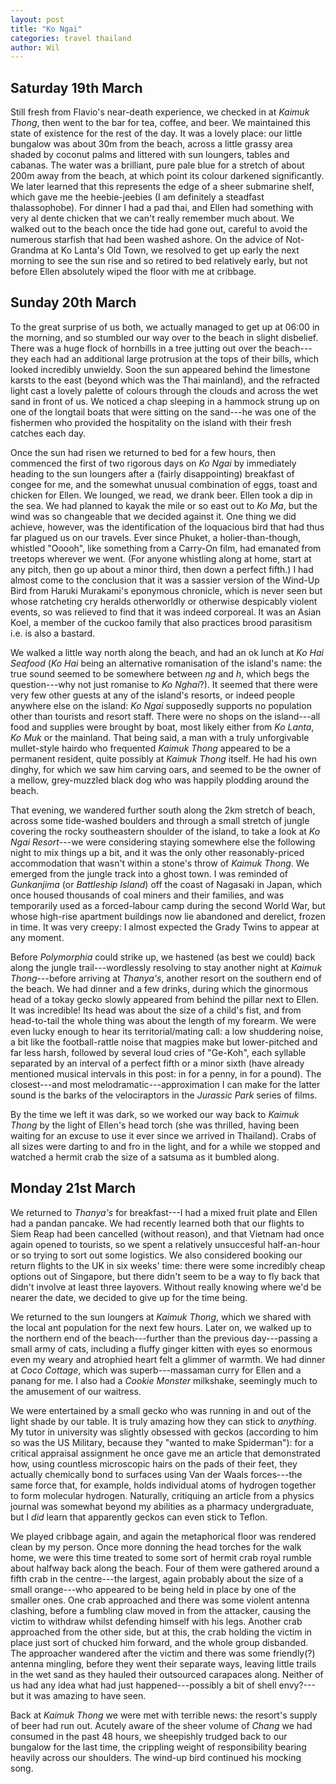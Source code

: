 ```yaml
---
layout: post
title: "Ko Ngai"
categories: travel thailand
author: Wil
---
```


## Saturday 19th March

Still fresh from Flavio's near-death experience, we checked in at *Kaimuk Thong*, then went to the bar for tea, coffee, and beer. We maintained this state of existence for the rest of the day. It was a lovely place: our little bungalow was about 30m from the beach, across a little grassy area shaded by coconut palms and littered with sun loungers, tables and cabanas. The water was a brilliant, pure pale blue for a stretch of about 200m away from the beach, at which point its colour darkened significantly. We later learned that this represents the edge of a sheer submarine shelf, which gave me the heebie-jeebies (I am definitely a steadfast thalassophobe). For dinner I had a pad thai, and Ellen had something with very al dente chicken that we can't really remember much about. We walked out to the beach once the tide had gone out, careful to avoid the numerous starfish that had been washed ashore. On the advice of Not-Grandma at Ko Lanta's Old Town, we resolved to get up early the next morning to see the sun rise and so retired to bed relatively early, but not before Ellen absolutely wiped the floor with me at cribbage.

## Sunday 20th March

To the great surprise of us both, we actually managed to get up at 06:00 in the morning, and so stumbled our way over to the beach in slight disbelief. There was a huge flock of hornbills in a tree jutting out over the beach---they each had an additional large protrusion at the tops of their bills, which looked incredibly unwieldy. Soon the sun appeared behind the limestone karsts to the east (beyond which was the Thai mainland), and the refracted light cast a lovely palette of colours through the clouds and across the wet sand in front of us. We noticed a chap sleeping in a hammock strung up on one of the longtail boats that were sitting on the sand---he was one of the fishermen who provided the hospitality on the island with their fresh catches each day.

Once the sun had risen we returned to bed for a few hours, then commenced the first of two rigorous days on *Ko Ngai* by immediately heading to the sun loungers after a (fairly disappointing) breakfast of congee for me, and the somewhat unusual combination of eggs, toast and chicken for Ellen. We lounged, we read, we drank beer. Ellen took a dip in the sea. We had planned to kayak the mile or so east out to *Ko Ma*, but the wind was so changeable that we decided against it. One thing we did achieve, however, was the identification of the loquacious bird that had thus far plagued us on our travels. Ever since Phuket, a holier-than-though, whistled "Ooooh", like something from a Carry-On film, had emanated from treetops wherever we went. (For anyone whistling along at home, start at any pitch, then go up about a minor third, then down a perfect fifth.) I had almost come to the conclusion that it was a sassier version of the Wind-Up Bird from Haruki Murakami's eponymous chronicle, which is never seen but whose ratcheting cry heralds otherworldly or otherwise despicably violent events, so was relieved to find that it was indeed corporeal. It was an Asian Koel, a member of the cuckoo family that also practices brood parasitism i.e. is also a bastard.

We walked a little way north along the beach, and had an ok lunch at *Ko Hai Seafood* (*Ko Hai* being an alternative romanisation of the island's name: the true sound seemed to be somewhere between *ng* and *h*, which begs the question---why not just romanise to *Ko Nghai*?). It seemed that there were very few other guests at any of the island's resorts, or indeed people anywhere else on the island: *Ko Ngai* supposedly supports no population other than tourists and resort staff. There were no shops on the island---all food and supplies were brought by boat, most likely either from *Ko Lanta*, *Ko Muk* or the mainland. That being said, a man with a truly unforgivable mullet-style hairdo who frequented *Kaimuk Thong* appeared to be a permanent resident, quite possibly at *Kaimuk Thong* itself. He had his own dinghy, for which we saw him carving oars, and seemed to be the owner of a mellow, grey-muzzled black dog who was happily plodding around the beach.

That evening, we wandered further south along the 2km stretch of beach, across some tide-washed boulders and through a small stretch of jungle covering the rocky southeastern shoulder of the island, to take a look at *Ko Ngai Resort*---we were considering staying somewhere else the following night to mix things up a bit, and it was the only other reasonably-priced accommodation that wasn't within a stone's throw of *Kaimuk Thong*. We emerged from the jungle track into a ghost town. I was reminded of *Gunkanjima* (or *Battleship Island*) off the coast of Nagasaki in Japan, which once housed thousands of coal miners and their families, and was temporarily used as a forced-labour camp during the second World War, but whose high-rise apartment buildings now lie abandoned and derelict, frozen in time. It was very creepy: I almost expected the Grady Twins to appear at any moment.

Before *Polymorphia* could strike up, we hastened (as best we could) back along the jungle trail---wordlessly resolving to stay another night at *Kaimuk Thong*---before arriving at *Thanya's*, another resort on the southern end of the beach. We had dinner and a few drinks, during which the ginormous head of a tokay gecko slowly appeared from behind the pillar next to Ellen. It was incredible! Its head was about the size of a child's fist, and from head-to-tail the whole thing was about the length of my forearm. We were even lucky enough to hear its territorial/mating call: a low shuddering noise, a bit like the football-rattle noise that magpies make but lower-pitched and far less harsh, followed by several loud cries of "Ge-Koh", each syllable separated by an interval of a perfect fifth or a minor sixth (have already mentioned musical intervals in this post: in for a penny, in for a pound). The closest---and most melodramatic---approximation I can make for the latter sound is the barks of the velociraptors in the *Jurassic Park* series of films.

By the time we left it was dark, so we worked our way back to *Kaimuk Thong* by the light of Ellen's head torch (she was thrilled, having been waiting for an excuse to use it ever since we arrived in Thailand). Crabs of all sizes were darting to and fro in the light, and for a while we stopped and watched a hermit crab the size of a satsuma as it bumbled along.

## Monday 21st March

We returned to *Thanya's* for breakfast---I had a mixed fruit plate and Ellen had a pandan pancake. We had recently learned both that our flights to Siem Reap had been cancelled (without reason), and that Vietnam had once again opened to tourists, so we spent a relatively unsuccesful half-an-hour or so trying to sort out some logistics. We also considered booking our return flights to the UK in six weeks' time: there were some incredibly cheap options out of Singapore, but there didn't seem to be a way to fly back that didn't involve at least three layovers. Without really knowing where we'd be nearer the date, we decided to give up for the time being.

We returned to the sun loungers at *Kaimuk Thong*, which we shared with the local ant population for the next few hours. Later on, we walked up to the northern end of the beach---further than the previous day---passing a small army of cats, including a fluffy ginger kitten with eyes so enormous even my weary and atrophied heart felt a glimmer of warmth. We had dinner at *Coco Cottage*, which was superb---massaman curry for Ellen and a panang for me. I also had a *Cookie Monster* milkshake, seemingly much to the amusement of our waitress.

We were entertained by a small gecko who was running in and out of the light shade by our table. It is truly amazing how they can stick to *anything*. My tutor in university was slightly obsessed with geckos (according to him so was the US Military, because they "wanted to make Spiderman"): for a critical appraisal assignment he once gave me an article that demonstrated how, using countless microscopic hairs on the pads of their feet, they actually chemically bond to surfaces using Van der Waals forces---the same force that, for example, holds individual atoms of hydrogen together to form molecular hydrogen. Naturally, critiquing an article from a physics journal was somewhat beyond my abilities as a pharmacy undergraduate, but I *did* learn that apparently geckos can even stick to Teflon.

We played cribbage again, and again the metaphorical floor was rendered clean by my person. Once more donning the head torches for the walk home, we were this time treated to some sort of hermit crab royal rumble about halfway back along the beach. Four of them were gathered around a fifth crab in the centre---the largest, again probably about the size of a small orange---who appeared to be being held in place by one of the smaller ones. One crab approached and there was some violent antenna clashing, before a fumbling claw moved in from the attacker, causing the victim to withdraw whilst defending himself with his legs. Another crab approached from the other side, but at this, the crab holding the victim in place just sort of chucked him forward, and the whole group disbanded. The approacher wandered after the victim and there was some friendly(?) antenna mingling, before they went their separate ways, leaving little trails in the wet sand as they hauled their outsourced carapaces along. Neither of us had any idea what had just happened---possibly a bit of shell envy?---but it was amazing to have seen.

Back at *Kaimuk Thong* we were met with terrible news: the resort's supply of beer had run out. Acutely aware of the sheer volume of *Chang* we had consumed in the past 48 hours, we sheepishly trudged back to our bungalow for the last time, the crippling weight of responsibility bearing heavily across our shoulders. The wind-up bird continued his mocking song.
